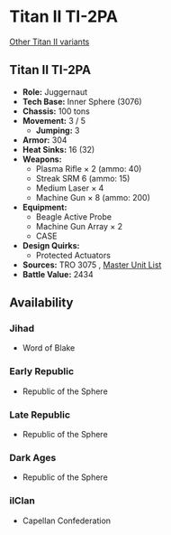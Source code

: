 # Titan II TI-2PA 

[Other Titan II variants](../titan_ii.md) 

## Titan II TI-2PA 

- **Role:** Juggernaut 
- **Tech Base:** Inner Sphere (3076) 
- **Chassis:** 100 tons 
- **Movement:** 3 / 5 
  - **Jumping:** 3 
- **Armor:** 304 
- **Heat Sinks:** 16 (32) 
- **Weapons:** 
  - Plasma Rifle × 2 (ammo: 40) 
  - Streak SRM 6 (ammo: 15) 
  - Medium Laser × 4 
  - Machine Gun × 8 (ammo: 200) 
- **Equipment:** 
  - Beagle Active Probe 
  - Machine Gun Array × 2 
  - CASE 
- **Design Quirks:** 
  - Protected Actuators 
- **Sources:** TRO 3075 , [Master Unit List](http://masterunitlist.info/Unit/Details/3259) 
- **Battle Value:** 2434 

## Availability 

### Jihad 

- Word of Blake 

### Early Republic 

- Republic of the Sphere 

### Late Republic 

- Republic of the Sphere 

### Dark Ages 

- Republic of the Sphere 

### ilClan 

- Capellan Confederation 

